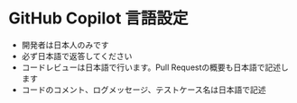 # GitHub Copilot 言語設定
- 開発者は日本人のみです
- 必ず日本語で返答してください
- コードレビューは日本語で行います。Pull Requestの概要も日本語で記述します
- コードのコメント、ログメッセージ、テストケース名は日本語で記述
